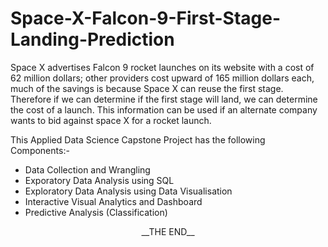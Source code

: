 # Space-X-Falcon-9-First-Stage-Landing-Prediction

Space X advertises Falcon 9 rocket launches on its website with a cost of 62 million dollars; other providers cost upward of 165 million dollars each, much of the savings is because Space X can reuse the first stage. Therefore if we can determine if the first stage will land, we can determine the cost of a launch. This information can be used if an alternate company wants to bid against space X for a rocket launch.

This Applied Data Science Capstone Project has the following Components:-
- Data Collection and Wrangling
- Exporatory Data Analysis using SQL
- Exploratory Data Analysis using Data Visualisation
- Interactive Visual Analytics and Dashboard
- Predictive Analysis (Classification)

<center> __THE END__ </center>
